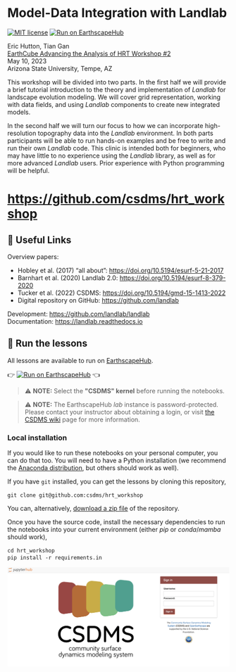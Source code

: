 # Model-Data Integration with Landlab

[![MIT license](https://img.shields.io/badge/License-MIT-blue.svg)](https://github.com/gantian127/overlandflow_usecase/blob/master/LICENSE.txt)
[![Run on EarthscapeHub][badge]][jhub-link]

Eric Hutton, Tian Gan\
[EarthCube Advancing the Analysis of HRT Workshop #2][hrt-workshop]\
May 10, 2023\
Arizona State University, Tempe, AZ

This workshop will be divided into two parts. In the first half we will provide a
brief tutorial introduction to the theory and implementation of *Landlab* for landscape
evolution modeling. We will cover grid representation, working with data fields,
and using *Landlab* components to create new integrated models.

In the second half we will turn our focus to how we can incorporate high-resolution
topography data into the *Landlab* environment. In both parts participants will
be able to run hands-on examples and be free to write and run their own *Landlab*
code. This clinic is intended both for beginners, who may have little to no
experience using the *Landlab* library, as well as for more advanced *Landlab* users.
Prior experience with Python programming will be helpful.

# https://github.com/csdms/hrt_workshop

## 🔗 Useful Links

Overview papers:
*  Hobley et al. (2017) “all about”: https://doi.org/10.5194/esurf-5-21-2017
*  Barnhart et al. (2020) Landlab 2.0: https://doi.org/10.5194/esurf-8-379-2020
*  Tucker et al. (2022) CSDMS: https://doi.org/10.5194/gmd-15-1413-2022
*  Digital repository on GitHub: https://github.com/landlab

Development: https://github.com/landlab/landlab \
Documentation: https://landlab.readthedocs.io

## 🚀 Run the lessons

All lessons are available to run on [EarthscapeHub](jhub-info).

👉 [![Run on EarthscapeHub][badge]][jhub-link] 👈

> ⚠️ **NOTE:** Select the **"CSDMS" kernel** before running the notebooks.


> ⚠️ **NOTE:** The EarthscapeHub *lab* instance is password-protected.
  Please contact your instructor about obtaining a login,
  or visit [the CSDMS wiki][jhub-info] page for more information.


### Local installation

If you would like to run these notebooks on your personal computer, you can do
that too. You will need to have a Python installation (we recommend the
[Anaconda distribution](anaconda-download), but others should work as well).

If you have `git` installed, you can get the lessons by cloning this repository,

    git clone git@github.com:csdms/hrt_workshop

You can, alternatively, [download a zip file](hrt-workshop-zip) of the repository.

Once you have the source code, install the necessary dependencies to run the
notebooks into your current environment (either *pip* or *conda*/*mamba* should work),

    cd hrt_workshop
    pip install -r requirements.in


![login_plot](login.png)


[anaconda-download]: https://www.anaconda.com/download
[badge]: https://img.shields.io/badge/Run%20on-EarthscapeHub-green
[hrt-workshop]: https://opentopography.org/workshops/earthcube-advancing-analysis-hrt-workshop-2
[hrt-workshop-zip]: https://github.com/csdms/hrt_workshop/archive/refs/heads/master.zip
[jhub-info]: https://csdms.colorado.edu/wiki/JupyterHub
[jhub-link]: https://lab.openearthscape.org/hub/user-redirect/git-pull?repo=https%3A%2F%2Fgithub.com%2Fcsdms%2Fhrt_workshop&urlpath=tree%2Fhrt_workshop%2Fwelcome.ipynb&branch=master
[landlab-dev]: https://github.com/landlab/landlab/
[landlab-docs]: https://landlab.readthedocs.io/
